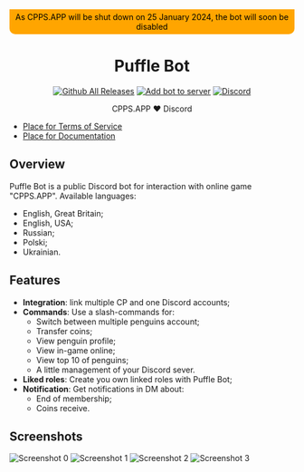 <div style="background-color: orange; color: black; border-radius: 0 0 10px 10px; padding: 5px" align="center">
As CPPS.APP will be shut down on 25 January  2024, the bot will soon be disabled
</div>

<h1 align="center">
   Puffle Bot
</h1>


<div align="center">

[![Github All Releases](https://img.shields.io/github/v/release/ilyash0/puffle-bot)](https://github.com/ilyash0/puffle-bot/releases)
[![Add bot to server](https://img.shields.io/badge/-add%20bot%20to%20server-5865F2)](https://discord.com/api/oauth2/authorize?client_id=875078308688179200&permissions=412317240384&scope=applications.commands%20bot)
[![Discord](https://img.shields.io/discord/755445822920982548?logo=discord&logoColor=white&label=discord)](https://discord.gg/ntZUXsWZaM)
</div>

<p align="center">CPPS.APP ❤️ Discord</p>

- [Place for Terms of Service]()
- [Place for Documentation]()

## Overview

Puffle Bot is a public Discord bot for interaction with online game "CPPS.APP".
Available languages:

- English, Great Britain;
- English, USA;
- Russian;
- Polski;
- Ukrainian.

## Features

  - **Integration**: link multiple CP and one Discord accounts;
- **Commands**: Use a slash-commands for:
    - Switch between multiple penguins account;
    - Transfer coins;
    - View penguin profile;
    - View in-game online;
    - View top 10 of penguins;
    - A little management of your Discord sever.
- **Liked roles**: Create you own linked roles with Puffle Bot;
- **Notification**: Get notifications in DM about:
    - End of membership;
    - Coins receive.

## Screenshots

![Screenshot 0](https://github.com/ilyash0/Puffle-Bot/assets/119329448/b0fe3a20-24f6-4778-9dfa-7a927fc1a0e8)
![Screenshot 1](https://github.com/ilyash0/Puffle-Bot/assets/119329448/09e8c5a9-1fc3-47ea-a8b4-f0431cae886d)
![Screenshot 2](https://github.com/ilyash0/Puffle-Bot/assets/119329448/867b81a1-eab9-456d-b16a-0d2577c23b81)
![Screenshot 3](https://github.com/ilyash0/Puffle-Bot/assets/119329448/ed0fcdef-946b-4cd0-8577-50031ca11fe6)

